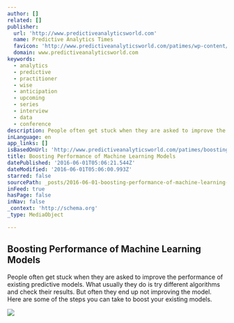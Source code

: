 ```yaml
---
author: []
related: []
publisher:
  url: 'http://www.predictiveanalyticsworld.com'
  name: Predictive Analytics Times
  favicon: 'http://www.predictiveanalyticsworld.com/patimes/wp-content/uploads/2013/03/favicon1.png'
  domain: www.predictiveanalyticsworld.com
keywords:
  - analytics
  - predictive
  - practitioner
  - wise
  - anticipation
  - upcoming
  - series
  - interview
  - data
  - conference
description: People often get stuck when they are asked to improve the performance of existing predictive models. What usually they do is try different algorithms and check their results. But often they end up not improving the model. Here are some of the steps you can take to boost your existing models.
inLanguage: en
app_links: []
isBasedOnUrl: 'http://www.predictiveanalyticsworld.com/patimes/boosting-performance-of-machine-learning-models/7663/'
title: Boosting Performance of Machine Learning Models
datePublished: '2016-06-01T05:06:21.544Z'
dateModified: '2016-06-01T05:06:00.993Z'
starred: false
sourcePath: _posts/2016-06-01-boosting-performance-of-machine-learning-models.md
inFeed: true
hasPage: false
inNav: false
_context: 'http://schema.org'
_type: MediaObject

---
```

<article style=""><h1>Boosting Performance of Machine Learning Models</h1><p>People often get stuck when they are asked to improve the performance of existing predictive models. What usually they do is try different algorithms and check their results. But often they end up not improving the model. Here are some of the steps you can take to boost your existing models.</p><img src="http://www.predictiveanalyticsworld.com/og/pat_logo1.png" /></article>
